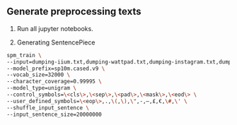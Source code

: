 ## Generate preprocessing texts

1. Run all jupyter notebooks.

2. Generating SentencePiece

```bash
spm_train \
--input=dumping-iium.txt,dumping-wattpad.txt,dumping-instagram.txt,dumping-news.txt,dumping-parliament.txt,dumping-pdf.txt,dumping-twitter.txt,dumping-wiki.txt \
--model_prefix=sp10m.cased.v9 \
--vocab_size=32000 \
--character_coverage=0.99995 \
--model_type=unigram \
--control_symbols=\<cls\>,\<sep\>,\<pad\>,\<mask\>,\<eod\> \
--user_defined_symbols=\<eop\>,.,\(,\),\",-,–,£,€,\#,\' \
--shuffle_input_sentence \
--input_sentence_size=20000000
```

